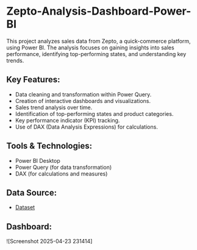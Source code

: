 # Zepto-Analysis-Dashboard-Power-BI

This project analyzes sales data from Zepto, a quick-commerce platform, using Power BI. The analysis focuses on gaining insights into sales performance, identifying top-performing states, and understanding key trends.

## Key Features:

* Data cleaning and transformation within Power Query.
* Creation of interactive dashboards and visualizations.
* Sales trend analysis over time.
* Identification of top-performing states and product categories.
* Key performance indicator (KPI) tracking.
* Use of DAX (Data Analysis Expressions) for calculations.

## Tools & Technologies:

* Power BI Desktop
* Power Query (for data transformation)
* DAX (for calculations and measures)

## Data Source:

- <a href = "https://github.com/AafiyaNadaf/Zepto-Analysis-Dashboard-Power-BI/blob/main/ZEPTO.xlsx">Dataset</a>

## Dashboard:

![Screenshot 2025-04-23 231414]
